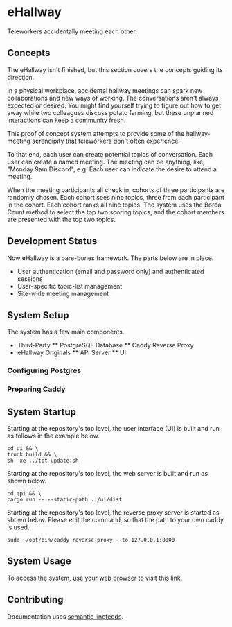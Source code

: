 # eHallway

Teleworkers accidentally meeting each other.

## Concepts

The eHallway isn't finished,
but this section covers the concepts
guiding its direction.

In a physical workplace, accidental hallway meetings
can spark new collaborations and new ways of working.
The conversations aren't always expected or desired.
You might find yourself trying to figure out how to get away
while two colleagues discuss potato farming,
but these unplanned interactions can keep a community fresh.

This proof of concept system attempts to provide
some of the hallway-meeting serendipity
that teleworkers don't often experience.

To that end, each user can create potential topics of conversation.
Each user can create a named meeting.
The meeting can be anything, like, "Monday 9am Discord", e.g.
Each user can indicate the desire to attend a meeting.

When the meeting participants all check in,
cohorts of three participants are randomly chosen.
Each cohort sees nine topics, three from each participant in the cohort.
Each cohort ranks all nine topics.
The system uses the Borda Count method to select the top two scoring topics,
and the cohort members are presented with the top two topics.

## Development Status

Now eHallway is a bare-bones framework.
The parts below are in place.

* User authentication (email and password only) and authenticated sessions
* User-specific topic-list management
* Site-wide meeting management

## System Setup

The system has a few main components.

* Third-Party
** PostgreSQL Database
** Caddy Reverse Proxy
* eHallway Originals
** API Server
** UI

### Configuring Postgres

### Preparing Caddy

## System Startup

Starting at the repository's top level,
the user interface (UI) is built and run
as follows in the example below.

    cd ui && \
    trunk build && \
    sh -xe ../tpt-update.sh

Starting at the repository's top level,
the web server is built and run as shown below.

    cd api && \
    cargo run -- --static-path ../ui/dist

Starting at the repository's top level,
the reverse proxy server is started as shown below.
Please edit the command,
so that the path to your own caddy is used.

    sudo ~/opt/bin/caddy reverse-proxy --to 127.0.0.1:8000

## System Usage

To access the system, use your web browser
to visit [this link](https://localhost/).

## Contributing

Documentation uses [semantic linefeeds](https://rhodesmill.org/brandon/2012/one-sentence-per-line/).
